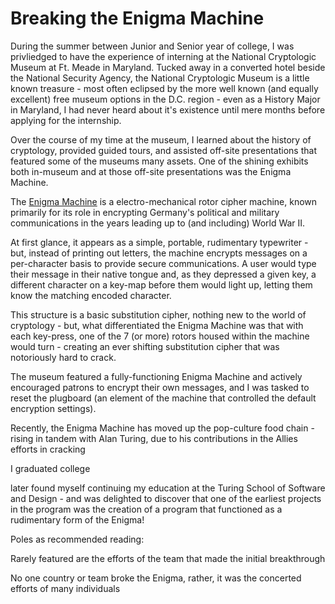 # Breaking the Enigma Machine

During the summer between Junior and Senior year of college, I was privliedged to have the experience of interning at the National Cryptologic Museum at Ft. Meade in Maryland. Tucked away in a converted hotel beside the National Security Agency, the National Cryptologic Museum is a little known treasure - most often eclipsed by the more well known (and equally excellent) free museum options in the D.C. region - even as a History Major in Maryland, I had never heard about it's existence until mere months before applying for the internship.

Over the course of my time at the museum, I learned about the history of cryptology, provided guided tours, and assisted off-site presentations that featured some of the museums many assets. One of the shining exhibits both in-museum and at those off-site presentations was the Enigma Machine.

The [Enigma Machine](https://en.wikipedia.org/wiki/Enigma_machine#Electrical_pathway) is a electro-mechanical rotor cipher machine, known primarily for its role in encrypting Germany's political and military communications in the years leading up to (and including) World War II. 

At first glance, it appears as a simple, portable, rudimentary typewriter - but, instead of printing out letters, the machine encrypts messages on a per-character basis to provide secure communications. A user would type their message in their native tongue and, as they depressed a given key, a different character on a key-map before them would light up, letting them know the matching encoded character. 

This structure is a basic substitution cipher, nothing new to the world of cryptology - but, what differentiated the Enigma Machine was that with each key-press, one of the 7 (or more) rotors housed within the machine would turn - creating an ever shifting substitution cipher that was notoriously hard to crack.

The museum featured a fully-functioning Enigma Machine and actively encouraged patrons to encrypt their own messages, and I was tasked to reset the plugboard (an element of the machine that controlled the default encryption settings).

Recently, the Enigma Machine has moved up the pop-culture food chain - rising in tandem with Alan Turing, due to his contributions in the Allies efforts in cracking 

I graduated college 

later found myself continuing my education at the Turing School of Software and Design - and was delighted to discover that one of the earliest projects in the program was the creation of a program that functioned as a rudimentary form of the Enigma!


Poles as recommended reading:

Rarely featured are the efforts of the team that made the initial breakthrough

No one country or team broke the Enigma, rather, it was the concerted efforts of many individuals

